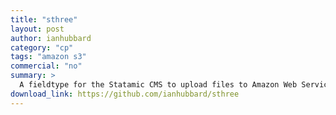 ```yaml
---
title: "sthree"
layout: post
author: ianhubbard
category: "cp"
tags: "amazon s3"
commercial: "no"
summary: >
  A fieldtype for the Statamic CMS to upload files to Amazon Web Services (AWS) S3.
download_link: https://github.com/ianhubbard/sthree
---
```

